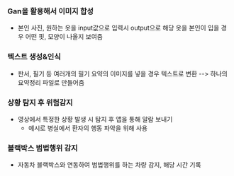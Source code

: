 ### Gan을 활용해서 이미지 합성
- 본인 사진, 원하는 옷을 input값으로 입력시 output으로 해당 옷을 본인이 입을 경우 어떤 핏, 모양이 나올지 보여줌

### 텍스트 생성&인식
- 판서, 필기 등 여러개의 필기 요약의 이미지를 넣을 경우 텍스트로 변환 --> 하나의 요약정리 파일로 만들어줌

### 상황 탐지 후 위험감지
- 영상에서 특정한 상황 발생 시 탐지 후 앱을 통해 알람 보내기
  - 예시로 병실에서 환자의 행동 파악을 위해 사용

### 블랙박스 범법행위 감지
- 자동차 블랙박스와 연동하여 범법행위를 하는 차량 감지, 해당 시간 기록
